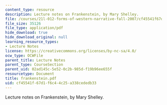 ```yaml
---
content_type: resource
description: Lecture notes on Frankenstein, by Mary Shelley.
file: /courses/21l-012-forms-of-western-narrative-fall-2007/cf45541f67d1f6c44c25a338cededb33_frankenstein.pdf
file_size: 35126
file_type: application/pdf
hide_download: true
hide_download_original: null
learning_resource_types:
- Lecture Notes
license: https://creativecommons.org/licenses/by-nc-sa/4.0/
ocw_type: OCWFile
parent_title: Lecture Notes
parent_type: CourseSection
parent_uid: 02ad145c-5e52-0c2b-985d-f19b96ee655f
resourcetype: Document
title: frankenstein.pdf
uid: cf45541f-67d1-f6c4-4c25-a338cededb33
---
```

Lecture notes on Frankenstein, by Mary Shelley.
